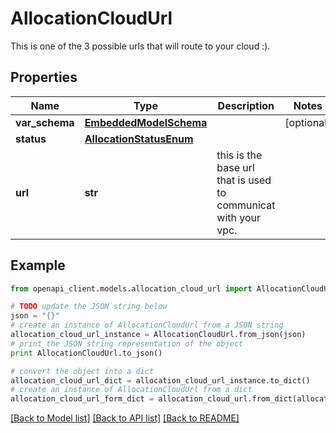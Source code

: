 # AllocationCloudUrl

This is one of the 3 possible urls that will route to your cloud :).

## Properties
Name | Type | Description | Notes
------------ | ------------- | ------------- | -------------
**var_schema** | [**EmbeddedModelSchema**](EmbeddedModelSchema.md) |  | [optional] 
**status** | [**AllocationStatusEnum**](AllocationStatusEnum.md) |  | 
**url** | **str** | this is the base url that is used to communicat with your vpc. | 

## Example

```python
from openapi_client.models.allocation_cloud_url import AllocationCloudUrl

# TODO update the JSON string below
json = "{}"
# create an instance of AllocationCloudUrl from a JSON string
allocation_cloud_url_instance = AllocationCloudUrl.from_json(json)
# print the JSON string representation of the object
print AllocationCloudUrl.to_json()

# convert the object into a dict
allocation_cloud_url_dict = allocation_cloud_url_instance.to_dict()
# create an instance of AllocationCloudUrl from a dict
allocation_cloud_url_form_dict = allocation_cloud_url.from_dict(allocation_cloud_url_dict)
```
[[Back to Model list]](../README.md#documentation-for-models) [[Back to API list]](../README.md#documentation-for-api-endpoints) [[Back to README]](../README.md)


